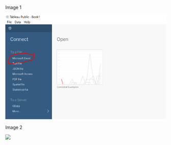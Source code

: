 <!---
Making a Seasonal Chart in Tableau
-->

Image 1

![](ScreenShots\01_TBSeas.PNG)

Image 2

![](\ScreenShots\02_TBSeas.PNG)
